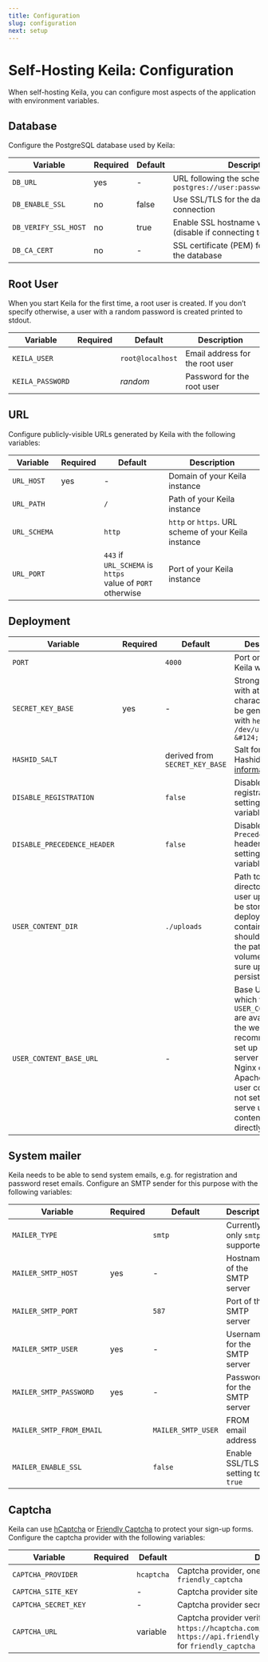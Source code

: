 ```yaml
---
title: Configuration
slug: configuration
next: setup
---
```


# Self-Hosting Keila: Configuration

When self-hosting Keila, you can configure most aspects of the application with
environment variables.

## Database

Configure the PostgreSQL database used by Keila:

| Variable        | Required | Default | Description                                                       |
| --------------- | -------- | ------- | ----------------------------------------------------------------- |
| `DB_URL`        | yes      | -       | URL following the schema `postgres://user:password@host/database`  |
| `DB_ENABLE_SSL` | no       | false   | Use SSL/TLS for the database connection                           |
| `DB_VERIFY_SSL_HOST` | no  | true    | Enable SSL hostname verification (disable if connecting to an IP directly) |
| `DB_CA_CERT`     | no       | -       | SSL certificate (PEM) for connecting to the database |

## Root User

When you start Keila for the first time, a root user is created. If you don’t
specify otherwise, a user with a random password is created printed to
stdout.

| Variable         | Required | Default          | Description                     |
| ---------------- | -------- | ---------------- | ------------------------------- |
| `KEILA_USER`     |          | `root@localhost` | Email address for the root user |
| `KEILA_PASSWORD` |          | _random_         | Password for the root user      |

## URL

Configure publicly-visible URLs generated by Keila with the following variables:

| Variable     | Required | Default                                                       | Description                                          |
| ------------ | -------- | ------------------------------------------------------------- | ---------------------------------------------------- |
| `URL_HOST`   | yes      | -                                                             | Domain of your Keila instance                        |
| `URL_PATH`   |          | `/`                                                           | Path of your Keila instance                          |
| `URL_SCHEMA` |          | `http`                                                        | `http` or `https`. URL scheme of your Keila instance |
| `URL_PORT`   |          | `443` if `URL_SCHEMA` is `https`<br>value of `PORT` otherwise | Port of your Keila instance                          |

## Deployment

| Variable                    | Required | Default                        | Description                                                                                                                                                                                                                    |
| --------------------------- | -------- | ------------------------------ | ------------------------------------------------------------------------------------------------------------------------------------------------------------------------------------------------------------------------------ |
| `PORT`                      |          | `4000`                         | Port on which Keila will listen                                                                                                                                                                                                |
| `SECRET_KEY_BASE`           | yes      | -                              | Strong secret with at least 64 characters. Can be generated with `head -c 48 /dev/urandom &#124; base64`                                                                                                                       |
| `HASHID_SALT`               |          | derived from `SECRET_KEY_BASE` | Salt for creating Hashids. [More information](https://hashids.org/)                                                                                                                                                            |
| `DISABLE_REGISTRATION`      |          | `false`                        | Disable user registration by setting this variable to `true`                                                                                                                                                                   |
| `DISABLE_PRECEDENCE_HEADER` |          | `false`                        | Disable the `Precedence: Bulk` header by settings this variable to `true`                                                                                                                                                      |
| `USER_CONTENT_DIR`          |          | `./uploads`                    | Path to a directory where user uploads will be stored. When deploying using containers, this should point to the path of a volume to make sure uploads are persisted.                                                          |
| `USER_CONTENT_BASE_URL`     |          | -                              | Base URL at which files in `USER_CONTENT_DIR` are available on the web. It’s recommended to set up a separate server (such as Nginx or Apache) to serve user content. If not set, Keila wil serve user content files directly. |

## System mailer

Keila needs to be able to send system emails, e.g. for registration and password
reset emails. Configure an SMTP sender for this purpose with the following
variables:

| Variable                 | Required | Default            | Description                        |
| ------------------------ | -------- | ------------------ | ---------------------------------- |
| `MAILER_TYPE`            |          | `smtp`             | Currently only `smtp` is supported |
| `MAILER_SMTP_HOST`       | yes      | -                  | Hostname of the SMTP server        |
| `MAILER_SMTP_PORT`       |          | `587`              | Port of the SMTP server            |
| `MAILER_SMTP_USER`       | yes      | -                  | Username for the SMTP server       |
| `MAILER_SMTP_PASSWORD`   | yes      | -                  | Password for the SMTP server       |
| `MAILER_SMTP_FROM_EMAIL` |          | `MAILER_SMTP_USER` | FROM email address                 |
| `MAILER_ENABLE_SSL`      |          | `false`            | Enable SSL/TLS by setting to `true`|

## Captcha

Keila can use [hCaptcha](https://www.hcaptcha.com/) or [Friendly Captcha](https://friendlycaptcha.com/) to protect your
sign-up forms. Configure the captcha provider with the following variables:

| Variable             | Required | Default    | Description                                                                                                                                                                    |
| -------------------- | -------- | ---------- | ------------------------------------------------------------------------------------------------------------------------------------------------------------------------------ |
| `CAPTCHA_PROVIDER`   |          | `hcaptcha` | Captcha provider, one of `hcaptcha` or `friendly_captcha`                                                                                                                      |
| `CAPTCHA_SITE_KEY`   |          | -          | Captcha provider site key                                                                                                                                                      |
| `CAPTCHA_SECRET_KEY` |          | -          | Captcha provider secret key                                                                                                                                                    |
| `CAPTCHA_URL`        |          | variable   | Captcha provider verification URL, defaults to `https://hcaptcha.com/siteverify` for `hcaptcha` and `https://api.friendlycaptcha.com/api/v1/siteverify` for `friendly_captcha` |

